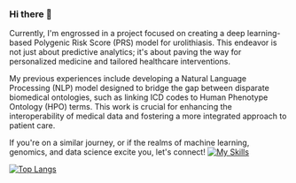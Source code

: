 ### Hi there 👋

Currently, I'm engrossed in a project focused on creating a deep learning-based Polygenic Risk Score (PRS) model for urolithiasis. This endeavor is not just about predictive analytics; it's about paving the way for personalized medicine and tailored healthcare interventions.

My previous experiences include developing a Natural Language Processing (NLP) model designed to bridge the gap between disparate biomedical ontologies, such as linking ICD codes to Human Phenotype Ontology (HPO) terms. This work is crucial for enhancing the interoperability of medical data and fostering a more integrated approach to patient care.

If you're on a similar journey, or if the realms of machine learning, genomics, and data science excite you, let's connect! 
[![My Skills](https://skillicons.dev/icons?i=pytorch,py,r,tensorflow,js,aws,c,cpp,emacs,gcp,github,git,java,matlab,mysql,sql,html,css,wasm)](https://skillicons.dev)

[![Top Langs](https://github-readme-stats.vercel.app/api/top-langs/?username=amrsalm&layout=donut-vertical)](https://github.com/anuraghazra/github-readme-stats)
